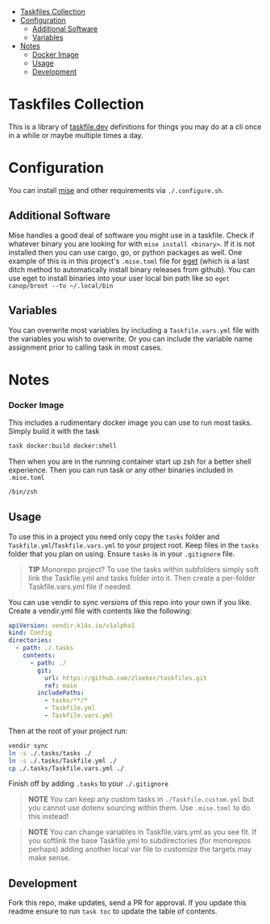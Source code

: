 <!---toc start-->

* [Taskfiles Collection](#taskfiles-collection)
* [Configuration](#configuration)
  * [Additional Software](#additional-software)
  * [Variables](#variables)
* [Notes](#notes)
    * [Docker Image](#docker-image)
  * [Usage](#usage)
  * [Development](#development)

<!---toc end-->

# Taskfiles Collection

This is a library of [taskfile.dev](https://taskfile.dev) definitions for things you may do at a cli once in a while or maybe multiple times a day.

# Configuration

You can install [mise](https://mise.jdx.dev) and other requirements via `./.configure.sh`.

## Additional Software

Mise handles a good deal of software you might use in a taskfile. Check if whatever binary you are looking for with `mise install <binary>`. If it is not installed then you can use cargo, go, or python packages as well. One example of this is in this project's `.mise.toml` file for [eget](https://github.com/zyedidia/eget) (which is a last ditch method to automatically install binary releases from github). You can use eget to install binaries into your user local bin path like so `eget canop/broot --to ~/.local/bin`

## Variables

You can overwrite most variables by including a `Taskfile.vars.yml` file with the variables you wish to overwrite. Or you can include the variable name assignment prior to calling task in most cases.

# Notes

### Docker Image

This includes a rudimentary docker image you can use to run most tasks. Simply build it with the task

```bash
task docker:build docker:shell
```

Then when you are in the running container start up zsh for a better shell experience. Then you can run task or any other binaries included in `.mise.toml`

```bash
/bin/zsh
```

## Usage

To use this in a project you need only copy the `tasks` folder and `Taskfile.yml`/`Taskfile.vars.yml` to your project root. Keep files in the `tasks` folder that you plan on using. Ensure `tasks` is in your `.gitignore` file.

> **TIP** Monorepo project? To use the tasks within subfolders simply soft link the Taskfile.yml and tasks folder into it. Then create a per-folder Taskfile.vars.yml file if needed.

You can use vendir to sync versions of this repo into your own if you like. Create a vendir.yml file with contents like the following:

```yaml
apiVersion: vendir.k14s.io/v1alpha1
kind: Config
directories:
  - path: ./.tasks
    contents:
      - path: ./
        git:
          url: https://github.com/zloeber/taskfiles.git
          ref: main
        includePaths:
          - tasks/**/*
          - Taskfile.yml
          - Taskfile.vars.yml
```

Then at the root of your project run:

```bash
vendir sync
ln -s ./.tasks/tasks ./
ln -s ./.tasks/Taskfile.yml ./
cp ./.tasks/Taskfile.vars.yml ./
```

Finish off by adding `.tasks` to your `./.gitignore`

> **NOTE** You can keep any custom tasks in `./Taskfile.custom.yml` but you cannot use dotenv sourcing within them. Use `.mise.toml` to do this instead!

> **NOTE** You can change variables in Taskfile.vars.yml as you see fit. If you softlink the base Taskfile.yml to subdirectories (for monorepos perhaps) adding another local var file to customize the targets may make sense.

##

## Development

Fork this repo, make updates, send a PR for approval. If you update this readme ensure to run `task toc` to update the table of contents.
